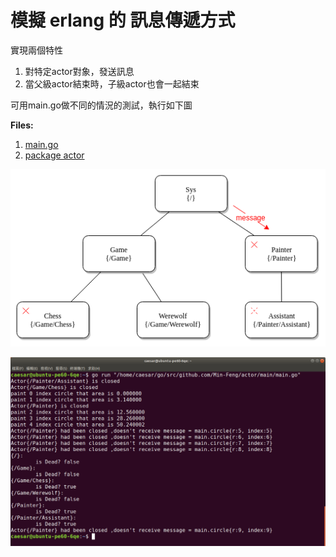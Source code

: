 # 模擬 erlang 的 訊息傳遞方式

實現兩個特性

1. 對特定actor對象，發送訊息
2. 當父級actor結束時，子級actor也會一起結束

可用main.go做不同的情況的測試，執行如下圖

**Files:**

1. [main.go](main.go)
2. [package actor](../actor.go)

<div style="text-align: center">
<img src="./Diagram.png"/>
</div>

![](result.png)